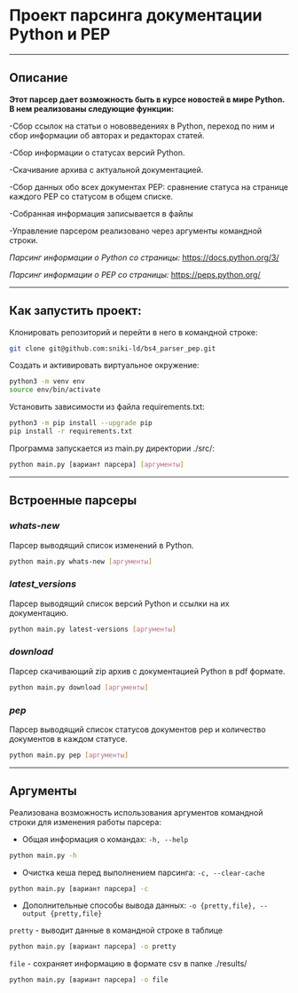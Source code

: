 # Проект парсинга документации Python и PEP

____

## Описание
__Этот парсер дает возможность быть в курсе новостей в мире Python.
В нем реализованы следующие функции:__

-Сбор ссылок на статьи о нововведениях в Python,
переход по ним и сбор информации об авторах и редакторах статей.

-Сбор информации о статусах версий Python.

-Скачивание архива с актуальной документацией.

-Сбор данных обо всех документах PEP: 
сравнение статуса на странице каждого PEP со статусом в общем списке.

-Собранная информация записывается в файлы

-Управление парсером реализовано через аргументы командной строки. 

_Парсинг информации о Python со страницы:_
https://docs.python.org/3/ 

_Парсинг информации о PEP со страницы:_
https://peps.python.org/
___

## Как запустить проект:

Клонировать репозиторий и перейти в него в командной строке:

```bash
git clone git@github.com:sniki-ld/bs4_parser_pep.git
```

Cоздать и активировать виртуальное окружение:

```bash
python3 -m venv env
source env/bin/activate
```
Установить зависимости из файла requirements.txt:

```bash
python3 -m pip install --upgrade pip
pip install -r requirements.txt
```

Программа запускается из main.py директории ./src/:

```bash
python main.py [вариант парсера] [аргументы]
```
___

## Встроенные парсеры

### *whats-new*

Парсер выводящий список изменений в Python.
```bash
python main.py whats-new [аргументы]
```

### *latest_versions*

Парсер выводящий список версий Python и ссылки на их документацию.
```bash
python main.py latest-versions [аргументы]
```

### *download*

Парсер скачивающий zip архив с документацией Python в pdf формате.
```bash
python main.py download [аргументы]
```

### *pep*

Парсер выводящий список статусов документов pep
и количество документов в каждом статусе.
```bash
python main.py pep [аргументы]
```
___

## Аргументы

Реализована возможность использования аргументов командной строки для изменения работы парсера:
- Общая информация о командах: `-h, --help` 
```bash
python main.py -h
```

- Очистка кеша перед выполнением парсинга: `-c, --clear-cache` 
```bash
python main.py [вариант парсера] -c
```

- Дополнительные способы вывода данных: `-o {pretty,file}, --output {pretty,file}`

`pretty` - выводит данные в командной строке в таблице
```bash
python main.py [вариант парсера] -o pretty
```
`file` - сохраняет информацию в формате csv в папке ./results/
```bash
python main.py [вариант парсера] -o file
```